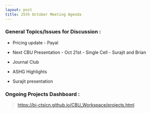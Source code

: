 ```yaml
---
layout: post
title: 25th October Meeting Agenda
---
```

### General Topics/Issues for Discussion :

* Pricing update - Payal

* Next CBU Presentation - Oct 21st - Single Cell - Surajit and Brian

* Journal Club

* ASHG Highlights

* Surajit presentation

### Ongoing Projects Dashboard :

> https://bi-ctsicn.github.io/CBU_Workspace/projects.html
